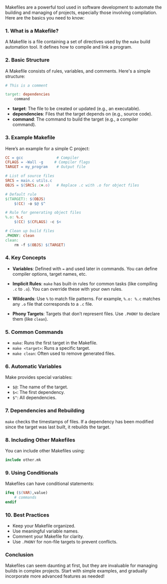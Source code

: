 Makefiles are a powerful tool used in software development to automate the building and managing of projects, especially those involving compilation. Here are the basics you need to know:

### 1. **What is a Makefile?**
A Makefile is a file containing a set of directives used by the `make` build automation tool. It defines how to compile and link a program.

### 2. **Basic Structure**
A Makefile consists of rules, variables, and comments. Here's a simple structure:

```makefile
# This is a comment

target: dependencies
    command
```

- **target**: The file to be created or updated (e.g., an executable).
- **dependencies**: Files that the target depends on (e.g., source code).
- **command**: The command to build the target (e.g., a compiler command).

### 3. **Example Makefile**
Here’s an example for a simple C project:

```makefile
CC = gcc               # Compiler
CFLAGS = -Wall -g     # Compiler flags
TARGET = my_program    # Output file

# List of source files
SRCS = main.c utils.c
OBJS = $(SRCS:.c=.o)   # Replace .c with .o for object files

# Default rule
$(TARGET): $(OBJS)
    $(CC) -o $@ $^

# Rule for generating object files
%.o: %.c
    $(CC) $(CFLAGS) -c $<

# Clean up build files
.PHONY: clean
clean:
    rm -f $(OBJS) $(TARGET)
```

### 4. **Key Concepts**

- **Variables**: Defined with `=` and used later in commands. You can define compiler options, target names, etc.
  
- **Implicit Rules**: `make` has built-in rules for common tasks (like compiling `.c` to `.o`). You can override these with your own rules.

- **Wildcards**: Use `%` to match file patterns. For example, `%.o: %.c` matches any `.o` file that corresponds to a `.c` file.

- **Phony Targets**: Targets that don’t represent files. Use `.PHONY` to declare them (like `clean`).

### 5. **Common Commands**

- `make`: Runs the first target in the Makefile.
- `make <target>`: Runs a specific target.
- `make clean`: Often used to remove generated files.

### 6. **Automatic Variables**
Make provides special variables:

- `$@`: The name of the target.
- `$<`: The first dependency.
- `$^`: All dependencies.

### 7. **Dependencies and Rebuilding**
`make` checks the timestamps of files. If a dependency has been modified since the target was last built, it rebuilds the target.

### 8. **Including Other Makefiles**
You can include other Makefiles using:

```makefile
include other.mk
```

### 9. **Using Conditionals**
Makefiles can have conditional statements:

```makefile
ifeq ($(VAR),value)
    # commands
endif
```

### 10. **Best Practices**
- Keep your Makefile organized.
- Use meaningful variable names.
- Comment your Makefile for clarity.
- Use `.PHONY` for non-file targets to prevent conflicts.

### Conclusion
Makefiles can seem daunting at first, but they are invaluable for managing builds in complex projects. Start with simple examples, and gradually incorporate more advanced features as needed!
